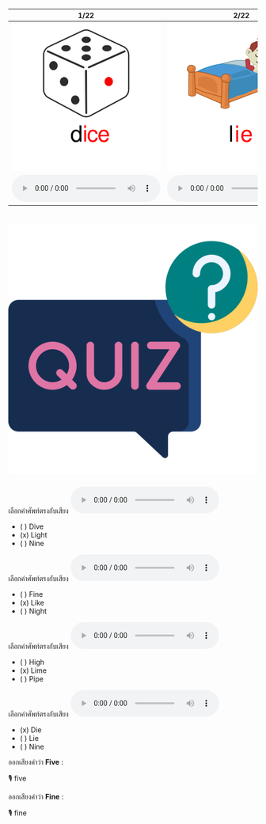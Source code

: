 <div class="carrousel">


|1/22|2/22|3/22|4/22|5/22|6/22|7/22|8/22|9/22|10/22|11/22|12/22|13/22|14/22|15/22|16/22|17/22|18/22|19/22|20/22|21/22|22/22|
| :----: | :----: | :----: | :----: | :----: | :----: | :----: | :----: | :----: | :----: | :----: | :----: | :----: | :----: | :----: | :----: | :----: | :----: | :----: | :----: | :----: | :----: |
|![](/media/img/ILongvowel__dice.svg)|![](/media/img/ILongvowel__lie.svg)|![](/media/img/ILongvowel__tie.svg)|![](/media/img/ILongvowel__bike.svg)|![](/media/img/ILongvowel__like.svg)|![](/media/img/ILongvowel__lime.svg)|![](/media/img/ILongvowel__time.svg)|![](/media/img/ILongvowel__fine.svg)|![](/media/img/ILongvowel__line.svg)|![](/media/img/ILongvowel__nine.svg)|![](/media/img/ILongvowel__wine.svg)|![](/media/img/ILongvowel__pipe.svg)|![](/media/img/ILongvowel__kite.svg)|![](/media/img/ILongvowel__dive.svg)|![](/media/img/ILongvowel__five.svg)|![](/media/img/ILongvowel__live.svg)|![](/media/img/ILongvowel__high.svg)|![](/media/img/ILongvowel__light.svg)|![](/media/img/ILongvowel__night.svg)|![](/media/img/ILongvowel__fly.svg)|![](/media/img/ILongvowel__cry.svg)|![](/media/img/ILongvowel__sky.svg)|
|![](/media/audio/dice.mp3)|![](/media/audio/lie.mp3)|![](/media/audio/tie.mp3)|![](/media/audio/bike.mp3)|![](/media/audio/like.mp3)|![](/media/audio/lime.mp3)|![](/media/audio/time.mp3)|![](/media/audio/fine.mp3)|![](/media/audio/line.mp3)|![](/media/audio/nine.mp3)|![](/media/audio/wine.mp3)|![](/media/audio/pipe.mp3)|![](/media/audio/kite.mp3)|![](/media/audio/dive.mp3)|![](/media/audio/five.mp3)|![](/media/audio/live.mp3)|![](/media/audio/high.mp3)|![](/media/audio/light.mp3)|![](/media/audio/night.mp3)|![](/media/audio/fly.mp3)|![](/media/audio/cry.mp3)|![](/media/audio/sky.mp3)|

</div>



# ![icon](/media/icons/quiz.svg) 


เลือกคำศัพท์ตรงกับเสียง ![](/media/audio/light.mp3) 
 - ( ) Dive
 - (x) Light
 - ( ) Nine


เลือกคำศัพท์ตรงกับเสียง ![](/media/audio/like.mp3) 
 - ( ) Fine
 - (x) Like
 - ( ) Night


เลือกคำศัพท์ตรงกับเสียง ![](/media/audio/lime.mp3) 
 - ( ) High
 - (x) Lime
 - ( ) Pipe


เลือกคำศัพท์ตรงกับเสียง ![](/media/audio/die.mp3) 
 - (x) Die
 - ( ) Lie
 - ( ) Nine

ออกเสียงคำว่า **Five** :

🎙️ five

ออกเสียงคำว่า **Fine** :

🎙️ fine

